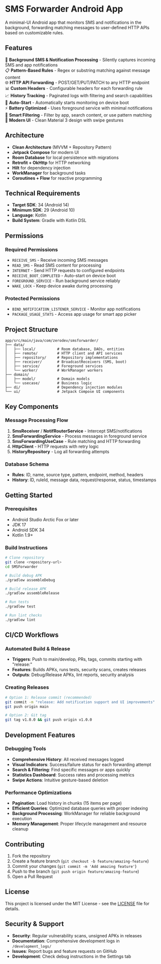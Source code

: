 # SMS Forwarder Android App

A minimal-UI Android app that monitors SMS and notifications in the background, forwarding matching messages to user-defined HTTP APIs based on customizable rules.

## Features

🔄 **Background SMS & Notification Processing** - Silently captures incoming SMS and app notifications  
📋 **Pattern-Based Rules** - Regex or substring matching against message content  
🌐 **HTTP API Forwarding** - POST/GET/PUT/PATCH to any HTTP endpoint  
📊 **Custom Headers** - Configurable headers for each forwarding rule  
📈 **History Tracking** - Paginated logs with filtering and search capabilities  
🔄 **Auto-Start** - Automatically starts monitoring on device boot  
⚡ **Battery Optimized** - Uses foreground service with minimal notifications  
🎯 **Smart Filtering** - Filter by app, search content, or use pattern matching  
📱 **Modern UI** - Clean Material 3 design with swipe gestures  

## Architecture

- **Clean Architecture** (MVVM + Repository Pattern)
- **Jetpack Compose** for modern UI
- **Room Database** for local persistence with migrations
- **Retrofit + OkHttp** for HTTP networking
- **Hilt** for dependency injection
- **WorkManager** for background tasks
- **Coroutines + Flow** for reactive programming

## Technical Requirements

- **Target SDK**: 34 (Android 14)
- **Minimum SDK**: 29 (Android 10)
- **Language**: Kotlin
- **Build System**: Gradle with Kotlin DSL

## Permissions

### Required Permissions
- `RECEIVE_SMS` - Receive incoming SMS messages
- `READ_SMS` - Read SMS content for processing
- `INTERNET` - Send HTTP requests to configured endpoints
- `RECEIVE_BOOT_COMPLETED` - Auto-start on device boot
- `FOREGROUND_SERVICE` - Run background service reliably
- `WAKE_LOCK` - Keep device awake during processing

### Protected Permissions
- `BIND_NOTIFICATION_LISTENER_SERVICE` - Monitor app notifications
- `PACKAGE_USAGE_STATS` - Access app usage for smart app picker

## Project Structure

```
app/src/main/java/com/zerodev/smsforwarder/
├── data/
│   ├── local/          # Room database, DAOs, entities
│   ├── remote/         # HTTP client and API services
│   ├── repository/     # Repository implementations
│   ├── receiver/       # BroadcastReceivers (SMS, boot)
│   ├── service/        # Foreground services
│   └── worker/         # WorkManager workers
├── domain/
│   ├── model/          # Domain models
│   └── usecase/        # Business logic
├── di/                 # Dependency injection modules
└── ui/                 # Jetpack Compose UI components
```

## Key Components

### Message Processing Flow
1. **SmsReceiver** / **NotifRouterService** - Intercept SMS/notifications
2. **SmsForwardingService** - Process messages in foreground service
3. **SmsForwardingUseCase** - Rule matching and HTTP forwarding
4. **HttpClient** - HTTP requests with retry logic
5. **HistoryRepository** - Log all forwarding attempts

### Database Schema
- **Rules**: ID, name, source type, pattern, endpoint, method, headers
- **History**: ID, ruleId, message data, request/response, status, timestamps

## Getting Started

### Prerequisites
- Android Studio Arctic Fox or later
- JDK 17
- Android SDK 34
- Kotlin 1.9+

### Build Instructions
```bash
# Clone repository
git clone <repository-url>
cd SMSForwarder

# Build debug APK
./gradlew assembleDebug

# Build release APK
./gradlew assembleRelease

# Run tests
./gradlew test

# Run lint checks
./gradlew lint
```

## CI/CD Workflows

### Automated Build & Release
- **Triggers**: Push to main/develop, PRs, tags, commits starting with "release:"
- **Features**: Builds APKs, runs tests, security scans, creates releases
- **Outputs**: Debug/Release APKs, lint reports, security analysis

### Creating Releases
```bash
# Option 1: Release commit (recommended)
git commit -m "release: Add notification support and UI improvements"
git push origin main

# Option 2: Git tag
git tag v1.0.0 && git push origin v1.0.0
```

## Development Features

### Debugging Tools
- **Comprehensive History**: All received messages logged
- **Visual Indicators**: Success/failure status for each forwarding attempt
- **Search & Filtering**: Find specific messages or apps quickly
- **Statistics Dashboard**: Success rates and processing metrics
- **Swipe Actions**: Intuitive gesture-based deletion

### Performance Optimizations
- **Pagination**: Load history in chunks (15 items per page)
- **Efficient Queries**: Optimized database queries with proper indexing
- **Background Processing**: WorkManager for reliable background execution
- **Memory Management**: Proper lifecycle management and resource cleanup

## Contributing

1. Fork the repository
2. Create a feature branch (`git checkout -b feature/amazing-feature`)
3. Commit your changes (`git commit -m 'Add amazing feature'`)
4. Push to the branch (`git push origin feature/amazing-feature`)
5. Open a Pull Request

## License

This project is licensed under the MIT License - see the [LICENSE](LICENSE) file for details.

## Security & Support

- **Security**: Regular vulnerability scans, unsigned APKs in releases
- **Documentation**: Comprehensive development logs in `/development_logs/`
- **Issues**: Report bugs and feature requests on GitHub
- **Development**: Check debug instructions in the Settings tab 
